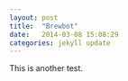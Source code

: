 ```yaml
---
layout: post
title:  "Brewbot"
date:   2014-03-08 15:08:29
categories: jekyll update
---
```


This is another test.